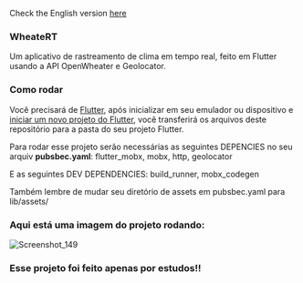 Check the English version <a href="README.md">here</a>


### WheateRT

Um aplicativo de rastreamento de clima em tempo real, feito em Flutter usando a API OpenWheater e Geolocator.

### Como rodar

Você precisará de <a href="https://docs.flutter.dev/get-started/install">Flutter</a>, após inicializar em seu emulador ou dispositivo e <a href="https://docs .flutter.dev/get-started/codelab">iniciar um novo projeto do Flutter</a>, você transferirá os arquivos deste repositório para a pasta do seu projeto Flutter.

Para rodar esse projeto serão necessárias as seguintes DEPENCIES no seu arquiv <strong>pubsbec.yaml</strong>:
flutter_mobx,
mobx,
http,
geolocator

E as seguintes DEV DEPENDENCIES:
build_runner,
mobx_codegen

Também lembre de mudar seu diretório de assets em pubsbec.yaml para lib/assets/

### Aqui está uma imagem do projeto rodando:
![Screenshot_149](https://user-images.githubusercontent.com/113607857/191507558-e2fd32de-571d-45f3-a7a3-a6b2d45d25a0.png)

### Esse projeto foi feito apenas por estudos!!

